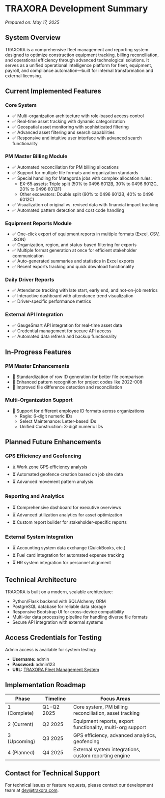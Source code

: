 # TRAXORA Development Summary
*Prepared on: May 17, 2025*

## System Overview

TRAXORA is a comprehensive fleet management and reporting system designed to optimize construction equipment tracking, billing reconciliation, and operational efficiency through advanced technological solutions. It serves as a unified operational intelligence platform for fleet, equipment, payroll, and compliance automation—built for internal transformation and external licensing.

## Current Implemented Features

### Core System
- ✅ Multi-organization architecture with role-based access control
- ✅ Real-time asset tracking with dynamic categorization
- ✅ Geospatial asset monitoring with sophisticated filtering
- ✅ Advanced asset filtering and search capabilities
- ✅ Responsive and intuitive user interface with advanced search functionality

### PM Master Billing Module
- ✅ Automated reconciliation for PM billing allocations
- ✅ Support for multiple file formats and organization standards
- ✅ Special handling for Matagorda jobs with complex allocation rules:
  - EX-65 assets: Triple split (50% to 0496 6012B, 30% to 0496 6012C, 20% to 0496 6012F)
  - Other excavators: Double split (60% to 0496 6012B, 40% to 0496 6012C)
- ✅ Visualization of original vs. revised data with financial impact tracking
- ✅ Automated pattern detection and cost code handling

### Equipment Reports Module
- ✅ One-click export of equipment reports in multiple formats (Excel, CSV, JSON)
- ✅ Organization, region, and status-based filtering for exports
- ✅ Multiple format generation at once for efficient stakeholder communication
- ✅ Auto-generated summaries and statistics in Excel exports
- ✅ Recent exports tracking and quick download functionality

### Daily Driver Reports
- ✅ Attendance tracking with late start, early end, and not-on-job metrics
- ✅ Interactive dashboard with attendance trend visualization
- ✅ Driver-specific performance metrics

### External API Integration
- ✅ GaugeSmart API integration for real-time asset data
- ✅ Credential management for secure API access
- ✅ Automated data refresh and backup functionality

## In-Progress Features

### PM Master Enhancements
- 🔄 Standardization of row ID generation for better file comparison
- 🔄 Enhanced pattern recognition for project codes like 2022-008
- 🔄 Improved file difference detection and reconciliation

### Multi-Organization Support
- 🔄 Support for different employee ID formats across organizations
  - Ragle: 6-digit numeric IDs
  - Select Maintenance: Letter-based IDs
  - Unified Construction: 3-digit numeric IDs

## Planned Future Enhancements

### GPS Efficiency and Geofencing
- ⏳ Work zone GPS efficiency analysis
- ⏳ Automated geofence creation based on job site data
- ⏳ Advanced movement pattern analysis

### Reporting and Analytics
- ⏳ Comprehensive dashboard for executive overviews
- ⏳ Advanced utilization analytics for asset optimization
- ⏳ Custom report builder for stakeholder-specific reports

### External System Integration
- ⏳ Accounting system data exchange (QuickBooks, etc.)
- ⏳ Fuel card integration for automated expense tracking
- ⏳ HR system integration for personnel alignment

## Technical Architecture

TRAXORA is built on a modern, scalable architecture:
- Python/Flask backend with SQLAlchemy ORM
- PostgreSQL database for reliable data storage
- Responsive Bootstrap UI for cross-device compatibility
- Multi-tier data processing pipeline for handling diverse file formats
- Secure API integration with external systems

## Access Credentials for Testing

Admin access is available for system testing:
- **Username:** admin
- **Password:** admin123
- **URL:** [TRAXORA Fleet Management System](https://traxora.replit.app)

## Implementation Roadmap

| Phase | Timeline | Focus Areas |
|-------|----------|-------------|
| 1 (Complete) | Q1-Q2 2025 | Core system, PM billing reconciliation, asset tracking |
| 2 (Current) | Q2 2025 | Equipment reports, export functionality, multi-org support |
| 3 (Upcoming) | Q3 2025 | GPS efficiency, advanced analytics, geofencing |
| 4 (Planned) | Q4 2025 | External system integrations, custom reporting engine |

## Contact for Technical Support

For technical issues or feature requests, please contact our development team at dev@traxora.com.